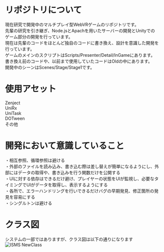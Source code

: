 # リポジトリについて
現在研究で開発中のマルチプレイ型WebVRゲームのリポジトリです。  
先輩の研究を引き継ぎ、Node.jsとApachを用いたサーバーの開発とUnityでのゲーム部分の開発を行っています。  
現在は先輩のコードをほとんど独自のコードに書き換え、設計を意識した開発を行っています。  
ゲームのメインのスクリプトはScripts/Presenter/Detail/InGameにあります。  
書き換え前のコードや、以前まで使用していたコードはOldの中にあります。  
開発中のシーンはScenes/Stage/Stage1です。

# 使用アセット
Zenject  
UniRx  
UniTask  
DOTween  
その他  

# 開発において意識していること
・相互参照、循環参照は避ける  
・外部のファイルを読み込み、書き込む際は差し替えが簡単になるようにし、外部にはデータの取得や、書き込みを行う関数だけを公開する  
・UIに対する依存はできるだけ避け、プレイヤーの状態をUIが監視し、必要なタイミングでUIがデータを取得し、表示するようにする  
・各所で、エラーハンドリングを行いできるだけバグの早期発見、修正箇所の発見を容易にする  
・シングルトンは避ける  


# クラス図
システムの一部ではありますが、クラス図は以下の通りになります
![ISMS NewClass](https://github.com/user-attachments/assets/2e86ae1a-d3df-48dc-adff-291305af7d60)

